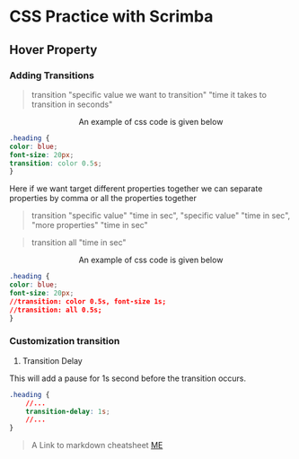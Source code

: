 <h1>CSS Practice with Scrimba</h1>

<h2>Hover Property</h2>


<h3>Adding Transitions</h3>

>transition "specific value we want to transition" "time it takes to transition in seconds"

<p align="center">An example of css code is given below</p>

```css
.heading {
color: blue;
font-size: 20px;
transition: color 0.5s;
}
```

Here if we want target different properties together we can separate properties by comma or all the properties together

>transition "specific value" "time in sec", "specific value" "time in sec", "more properties" "time in sec"

>transition all "time in sec"


<p align="center">An example of css code is given below</p>

```css
.heading {
color: blue;
font-size: 20px;
//transition: color 0.5s, font-size 1s;
//transition: all 0.5s;
}
```

<h3>Customization transition</h3>

1. Transition Delay

This will add a pause for 1s second before the transition occurs.

```css
.heading {
    //...
    transition-delay: 1s;
    //...
}
```




> A Link to markdown cheatsheet [ME][1]



[1]: https://github.com/adam-p/markdown-here/wiki/Markdown-Cheatsheet